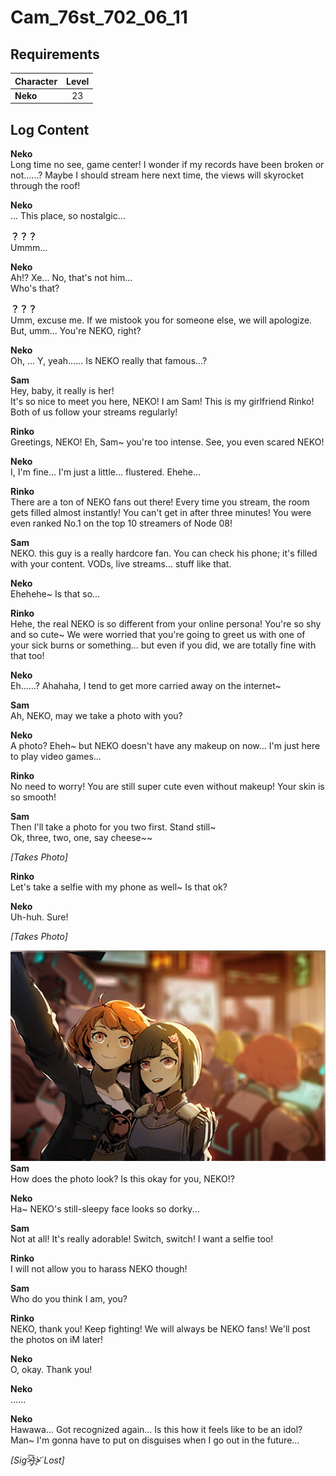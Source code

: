# Cam_76st_702_06_11
## Requirements
|Character|Level|
|---------|:---:|
|**Neko** | 23  |

## Log Content
**Neko**<br>
Long time no see, game center! I wonder if my records have been broken or not......? Maybe I should stream here next time, the views will skyrocket through the roof!

**Neko**<br>
... This place, so nostalgic...

**？？？**<br>
Ummm...

**Neko**<br>
Ah!? Xe... No, that's not him...<br>
Who's that?

**？？？**<br>
Umm, excuse me. If we mistook you for someone else, we will apologize. But, umm... You're NEKO, right? 

**Neko**<br>
Oh, ... Y, yeah...... Is NEKO really that famous...?

**Sam**<br>
Hey, baby, it really is her!<br>
It's so nice to meet you here, NEKO! I am Sam! This is my girlfriend Rinko! Both of us follow your streams regularly!

**Rinko**<br>
Greetings, NEKO! Eh, Sam\~ you're too intense. See, you even scared NEKO!

**Neko**<br>
I, I'm fine... I'm just a little... flustered. Ehehe...

**Rinko**<br>
There are a ton of NEKO fans out there! Every time you stream, the room gets filled almost instantly! You can't get in after three minutes! You were even ranked No.1 on the top 10 streamers of Node 08!

**Sam**<br>
NEKO. this guy is a really hardcore fan. You can check his phone; it's filled with your content. VODs, live streams... stuff like that.

**Neko**<br>
Ehehehe\~ Is that so...

**Rinko**<br>
Hehe, the real NEKO is so different from your online persona! You're so shy and so cute\~ We were worried that you're going to greet us with one of your sick burns or something... but even if you did, we are totally fine with that too!

**Neko**<br>
Eh......? Ahahaha, I tend to get more carried away on the internet\~

**Sam**<br>
Ah, NEKO, may we take a photo with you?

**Neko**<br>
A photo? Eheh\~ but NEKO doesn't have any makeup on now... I'm just here to play video games...

**Rinko**<br>
No need to worry! You are still super cute even without makeup! Your skin is so smooth!

**Sam**<br>
Then I'll take a photo for you two first. Stand still\~<br>
Ok, three, two, one, say cheese\~\~

*\[Takes Photo\]*

**Rinko**<br>
Let's take a selfie with my phone as well\~ Is that ok?

**Neko**<br>
Uh\-huh. Sure!

*\[Takes Photo\]*

![naos2901.png](./attachments/naos2901.png)
**Sam**<br>
How does the photo look? Is this okay for you, NEKO!?

**Neko**<br>
Ha\~ NEKO's still\-sleepy face looks so dorky...

**Sam**<br>
Not at all! It's really adorable! Switch, switch! I want a selfie too!

**Rinko**<br>
I will not allow you to harass NEKO though!

**Sam**<br>
Who do you think I am, you?

**Rinko**<br>
NEKO, thank you! Keep fighting! We will always be NEKO fans! We'll post the photos on iM later!

**Neko**<br>
O, okay. Thank you!

**Neko**<br>
......

**Neko**<br>
Hawawa... Got recognized again... Is this how it feels like to be an idol? Man\~ I'm gonna have to put on disguises when I go out in the future...

*[Sig>̵̧̀͘͠}̧̀̕҉>̛́ Lost]*
